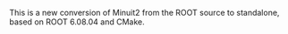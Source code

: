 This is a new conversion of Minuit2 from the ROOT source to standalone, based on ROOT 6.08.04 and CMake.
